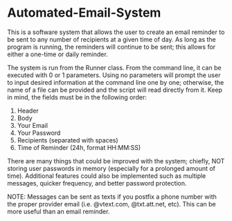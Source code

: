 # Automated-Email-System

This is a software system that allows the user to create an email reminder to be sent to any number
of recipients at a given time of day. As long as the program is running, the reminders will continue
to be sent; this allows for either a one-time or daily reminder.

The system is run from the Runner class. From the command line, it can be executed with 0 or 1 
parameters. Using no parameters will prompt the user to input desired information at the command
line one by one; otherwise, the name of a file can be provided and the script will read directly
from it. Keep in mind, the fields must be in the following order:
1. Header
2. Body
3. Your Email
4. Your Password
5. Recipients (separated with spaces)
6. Time of Reminder (24h, format HH:MM:SS)

There are many things that could be improved with the system; chiefly, NOT storing user passwords in
memory (especially for a prolonged amount of time). Additional features could also be implemented
such as multiple messages, quicker frequency, and better password protection.

NOTE: Messages can be sent as texts if you postfix a phone number with the proper provider email
(i.e. @vtext.com, @txt.att.net, etc). This can be more useful than an email reminder.
